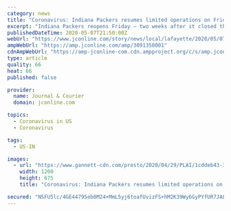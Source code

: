 ```yaml
---
category: news
title: "Coronavirus: Indiana Packers resumes limited operations on Friday after two-week closure"
excerpt: "Indiana Packers reopens Friday — two weeks after it closed the hog-processing plant to test all of its employees and contractors for the coronavirus."
publishedDateTime: 2020-05-07T21:50:00Z
webUrl: "https://www.jconline.com/story/news/local/lafayette/2020/05/07/indiana-packers-hog-processing-plant-re-opens-limited-operations/3091350001/"
ampWebUrl: "https://amp.jconline.com/amp/3091350001"
cdnAmpWebUrl: "https://amp-jconline-com.cdn.ampproject.org/c/s/amp.jconline.com/amp/3091350001"
type: article
quality: 66
heat: 66
published: false

provider:
  name: Journal & Courier
  domain: jconline.com

topics:
  - Coronavirus in US
  - Coronavirus

tags:
  - US-IN

images:
  - url: "https://www.gannett-cdn.com/presto/2020/04/29/PLAI/1cddeb43-302e-4881-b491-8d667b77c67a-200429_NF_Packers_07.JPG?auto=webp&crop=1999,1125,x0,y101&format=pjpg&width=1200"
    width: 1200
    height: 675
    title: "Coronavirus: Indiana Packers resumes limited operations on Friday after two-week closure"

secured: "N5FU5lc/4GE44795eb0M24+MmL5yj6toafUvizFS+hM2K39Wy6GyPYfUR7JALO2IRttz4u4G9U2aodyDYCkab91gi8/tWYVHjK0xeKw/qoXmtnrXDv6ZVKDwksdrd5GGsX/FpLjmuFnbVArHtAGer2OOegUrifhELLZmg+I4wrJpLsGUav9XBDohZdBtLzRYxhhadg4lnqLsU2Xb8Jo++w4R76DNDklow7NSQnaoE8itG0AmPem5WNKeFmbdeaYs+tekZWgcWAPVbAf4V6vAX+LhtkrVg0paUDpQ9YMg1mThho8Oqhzt/fjrAb7xbl0o;JaG114UOivbDjy+BZpIlcQ=="
---
```


